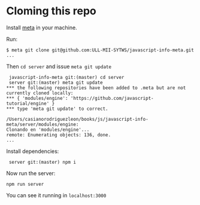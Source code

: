 # Cloming this repo

Install [meta](https://www.npmjs.com/package/meta) in your machine.

Run:

```
$ meta git clone git@github.com:ULL-MII-SYTWS/javascript-info-meta.git
...
```
Then `cd server` and issue `meta git update`

```
 javascript-info-meta git:(master) cd server
 server git:(master) meta git update
*** the following repositories have been added to .meta but are not currently cloned locally:
*** { 'modules/engine': 'https://github.com/javascript-tutorial/engine' }
*** type 'meta git update' to correct.

/Users/casianorodriguezleon/books/js/javascript-info-meta/server/modules/engine:
Clonando en 'modules/engine'...
remote: Enumerating objects: 136, done.
...
```

Install dependencies:

```
 server git:(master) npm i
```

Now run the server:

```
npm run server
```

You can see it running in `localhost:3000`
